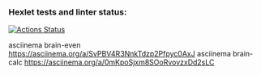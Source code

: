 ### Hexlet tests and linter status:
[![Actions Status](https://github.com/KepiWole/python-project-lvl1/workflows/hexlet-check/badge.svg)](https://github.com/KepiWole/python-project-lvl1/actions)

asciinema brain-even
 https://asciinema.org/a/SvPBV4R3NnkTdzp2Pfpyc0AxJ
asciinema brain-calc
 https://asciinema.org/a/0mKpoSjxm8SOoRvovzxDd2sLC
